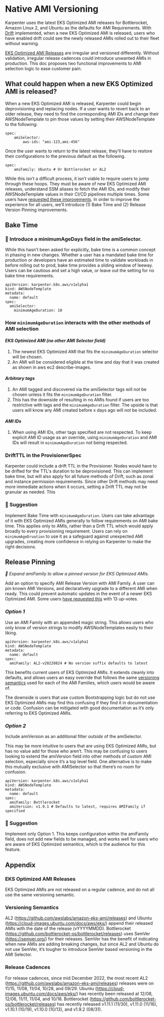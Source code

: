 # Native AMI Versioning

Karpenter uses the latest EKS Optimized AMI releases for Bottlerocket, Amazon Linux 2, and Ubuntu as the defaults for AMI Requirements. With [Drift](https://karpenter.sh/preview/concepts/deprovisioning/#drift) implemented, when a new EKS Optimized AMI is released, users who have enabled drift could see the newly released AMIs rolled out to their fleet without warning.

[EKS Optimized AMI Releases](#eks-optimized-ami-releases) are irregular and versioned differently. Without validation, irregular release cadences could introduce unwanted AMIs in production. This doc proposes two functional improvements to AMI selection logic to ease customer pain.

## What could happen when a new EKS Optimized AMI is released?

When a new EKS Optimized AMI is released, Karpenter could begin deprovisioning and replacing nodes. If a user wants to revert back to an older release, they need to find the corresponding AMI IDs and change their AWSNodeTemplate to pin those values by setting their AWSNodeTemplate to the following:

```
spec:
    amiSelector:
        aws-ids: "ami-123,ami-456"
```

Once the user wants to return to the latest release, they’ll have to restore their configurations to the previous default as the following.

```
spec:
    amiFamily: Ubuntu # Or Bottlerocket or AL2
```

While this isn’t a difficult process, it isn't viable to require users to jump through these hoops. They must be aware of new EKS Optimized AMI releases, understand SSM aliases to fetch the AMI IDs, and modify their AWSNodeTemplate values in their CI/CD pipelines multiple times. Some users have [requested these improvements](https://github.com/aws/karpenter/issues/1495). In order to improve the experience for all users, we’ll introduce (1) Bake Time and (2) Release Version Pinning improvements.

## Bake Time

### 🔑 Introduce a minimumAgeDays field in the amiSelector.

While this hasn’t been asked for explicitly, bake time is a common concept in phasing in new changes. Whether a user has a mandated bake time for production or developers have an estimated time to validate workloads in before rolling out to prod, bake time provides a sliding window of leeway. Users can be cautious and set a high value, or leave out the setting for no bake time requirements.

```
apiVersion: karpenter.k8s.aws/v1alpha1
kind: AWSNodeTemplate
metadata:
  name: default
spec:
  amiSelector:
    minimumAgeDuration: 10
```

### How `minimumAgeDuration` interacts with the other methods of AMI selection

#### *EKS Optimized AMI (no other AMI Selector field)*

1. The newest EKS Optimized AMI that fits the `minimumAgeDuration` selector will be chosen.
2. An AMI will be considered eligible at the time and day that it was created as shown in aws ec2 describe-images.

#### *Arbitrary tags*

1. An AMI tagged and discovered via the amiSelector tags will not be chosen unless it fits the `minimumAgeDuration` filter.
2. This has the downside of resulting in no AMIs found if users are too restrictive with tags and the `minimumAgeDuration` filter. The upside is that users will know any AMI created before x days ago will not be included.

#### *AMI IDs*

1. When using AMI IDs, other tags specified are not respected. To keep explicit AMI ID usage as an override, using `minimumAgeDuration` and AMI IDs will result in `minimumAgeDuration` not being respected.

### DriftTTL in the ProvisionerSpec

Karpenter could include a drift TTL in the Provisioner. Nodes would have to be drifted for the TTL's duration to be deprovisioned. This can implement bake time, but will also apply for all future methods of Drift, such as zonal and instance permission requirements. Since other Drift methods may need more immediate actions when it occurs, setting a Drift TTL may not be granular as needed. This

### 🔑 Suggestion

Implement Bake Time with `minimumAgeDuration`. Users can take advantage of it with EKS Optimized AMIs generally to follow requirements on AMI bake time. This applies only to AMIs, rather than a Drift TTL which would apply broadly to every provisioning requirement. Users can rely on `minimumAgeDruation` to use it as a safeguard against unexpected AMI upgrades, creating more confidence in relying on Karpenter to make the right decisions.

## Release Pinning

*🔑 Expand amiFamily to allow a pinned version for EKS Optimized AMIs.*

Add an option to specify AMI Release Version with AMI Family. A user can pin known AMI Versions, and declaratively upgrade to a different AMI when ready. This could prevent automatic updates in the event of a newer EKS Optimized AMI. Some users [have requested this](https://github.com/aws/karpenter/issues/1495) with 13 up-votes.

### *Option 1*

Use an AMI Family with an appended magic string. This allows users who only know of version strings to modify AWSNodeTemplates easily to their liking.

```
apiVersion: karpenter.k8s.aws/v1alpha1
kind: AWSNodeTemplate
metadata:
  name: default
spec:
  amiFamily: AL2-v20220824 # No version suffix defaults to latest
```

This benefits current users of EKS Optimized AMIs. It extends cleanly into defaults, and allows users an easy override that follows the same [versioning semantics](#versioning-semantics) used for each of the AMI Families, which users would be aware of.

The downside is users that use custom Bootstrapping logic but do not use EKS Optimized AMIs may find this confusing if they find it in documentation or code. Confusion can be mitigated with good documentation as it’s only referring to EKS Optimized AMIs.

### *Option 2*

Include amiVersion as an additional filter *outside* of the amiSelector.

This may be more intuitive to users that are using EKS Optimized AMIs, but has no value add for those who aren’t. This may be confusing to users looking to extend the amiVersion field into other methods of custom AMI selection, especially since it’s a top level field. One alternative is to make this mutually exclusive with AMISelector so that there’s no room for confusion.

```
apiVersion: karpenter.k8s.aws/v1alpha1
kind: AWSNodeTemplate
metadata:
  name: default
spec:
  amiFamily: Bottlerocket
  amiVersion: v1.9.1 # Defaults to latest, requires AMIFamily if specified
```

### 🔑 Suggestion

Implement only Option 1. This keeps configuration within the amiFamily field, does not add new fields to be managed, and works well for users who are aware of EKS Optimized semantics, which is the audience for this feature.

## Appendix

### EKS Optimized AMI Releases

EKS Optimized AMIs are not released on a regular cadence, and do not all use the same versioning semantic.

### Versioning Semantics

AL2 (https://github.com/awslabs/amazon-eks-ami/releases) and Ubuntu (https://cloud-images.ubuntu.com/docs/aws/eks/) append their released AMIs with the date of the release (vYYYYMMDD). Bottlerocket (https://github.com/bottlerocket-os/bottlerocket/releases) uses SemVer (https://semver.org/) for their releases. SemVer has the benefit of indicating when new AMIs are adding breaking changes, but since AL2 and Ubuntu do not use SemVer, it’s tougher to introduce SemVer based versioning in the AMI Selector.

### Release Cadences

For release cadences, since mid December 2022, the most recent AL2 (https://github.com/awslabs/amazon-eks-ami/releases) releases were on 11/15, 11/08, 11/04, 10/28, and 09/29. Ubuntu (https://cloud-images.ubuntu.com/docs/aws/eks/) has recently been released at 12/08, 12/06, 11/11, 11/04, and 10/18. Bottlerocket (https://github.com/bottlerocket-os/bottlerocket/releases) has recently released v1.11.1 (11/30), v1.11.0 (11/16), v1.10.1 (10/19), v1.10.0 (10/13), and v1.9.2 (08/31).
